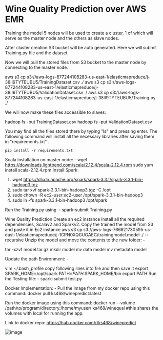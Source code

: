 # Wine Quality Prediction over AWS EMR

Training the model
5 nodes will be used to create a cluster, 1 of which will serve as the master node and the others as slave nodes.

After cluster creation S3 bucket will be auto generated. Here we will submit Training.py file and the dataset.

Now we will pull the stored files from S3 bucket to the master node by connecting to the master node.

aws s3 cp s3://aws-logs-877244108283-us-east-1/elasticmapreduce/j-38II9TYTEUBU5/TrainingDataset.csv ./
aws s3 cp s3://aws-logs-877244108283-us-east-1/elasticmapreduce/j-38II9TYTEUBU5/ValidationDataset.csv ./
aws s3 cp s3://aws-logs-877244108283-us-east-1/elasticmapreduce/j-38II9TYTEUBU5/Training.py ./


We will now make these files accessible to slaves:

hadoop fs -put TrainingDataset.csv
			hadoop fs -put ValidationDataset.csv

You may find all the files stored there by typing "ls" and pressing enter.
The following command will install all the necessary libraries after saving them in "requirements.txt" .

	pip install -r requirements.txt

Scala Installation on master node: -
wget https://downloads.lightbend.com/scala/2.12.4/scala-2.12.4.rpm
			sudo yum install scala-2.12.4.rpm
Install Spark:
1.	wget https://dlcdn.apache.org/spark/spark-3.3.1/spark-3.3.1-bin-hadoop3.tgz
2.	sudo tar xvf spark-3.3.1-bin-hadoop3.tgz -C /opt
3.	sudo chown -R ec2-user:ec2-user /opt/spark-3.3.1-bin-hadoop3
4.	sudo ln -fs spark-3.3.1-bin-hadoop3 /opt/spark

Run the Training.py using: - 
		spark-submit Training.py

Wine Quality Prediction
Create an ec2 instance
Install all the required dependencies, Scalav2 and Sparkv2.
Copy the trained the model from S3 and paste it in Ec2 instance
aws s3 cp s3://aws-logs-766621730595-us-east-1/elasticmapreduce/j-1CPN0XQGUGAEC/trainingmodel.model ./ --recursive
Unzip the model and move the contents to the new folder: -  

tar -xzvf model.tar.gz
mkdir model
mv data model
mv metadata model

Update the path Environment: -

vim ~/.bash_profile
copy following lines into file and then save it
export SPARK_HOME=/opt/spark
PATH=$PATH:$SPARK_HOME/bin
export PATH
Run the Testing file: - 
spark-submit test.py


Docker Implementation: - 
Pull the image from my docker repo using this command:
docker pull ks468/winepredict:latest

Run the docker image using this command:
docker run --volume /path/to/program/directory:/home/myuser/ ks468/winequal #this shares the volumes with local for running the app.

Link to docker repo:
https://hub.docker.com/r/ks468/winepredict



![image](https://user-images.githubusercontent.com/48882827/206627020-6e89e6cd-75e4-40c6-9cfd-ff609e9ec950.png)
